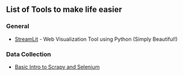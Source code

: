 ## List of Tools to make life easier

### General
- [StreamLit](https://towardsdatascience.com/coding-ml-tools-like-you-code-ml-models-ddba3357eace) - Web Visualization Tool using Python (Simply Beautiful!)

### Data Collection
- [Basic Intro to Scrapy and Selenium](https://towardsdatascience.com/image-scraping-with-python-a96feda8af2d)
